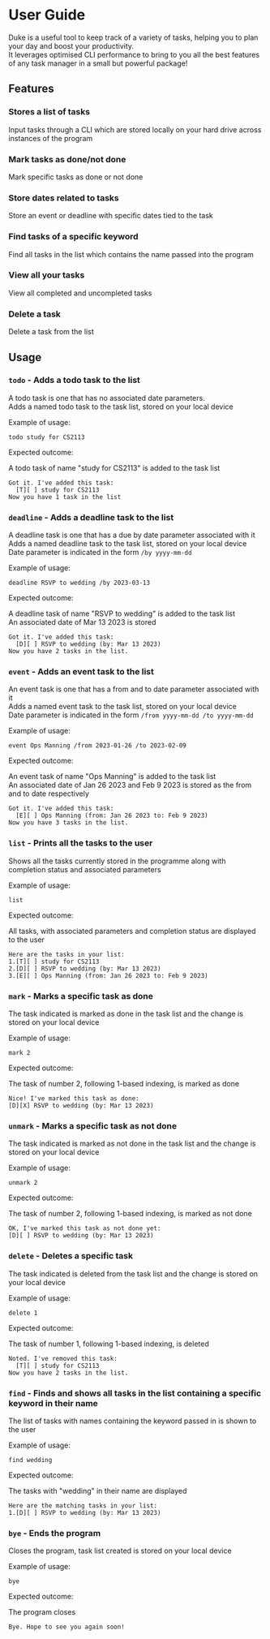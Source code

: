 # User Guide

Duke is a useful tool to keep track of a variety of tasks, helping you to plan your day and boost your productivity.  
It leverages optimised CLI performance to bring to you all the best features of any task manager in a small but powerful package!

## Features 

### Stores a list of tasks

Input tasks through a CLI which are stored locally on your hard drive across instances of the program

### Mark tasks as done/not done

Mark specific tasks as done or not done

### Store dates related to tasks

Store an event or deadline with specific dates tied to the task

### Find tasks of a specific keyword

Find all tasks in the list which contains the name passed into the program

### View all your tasks

View all completed and uncompleted tasks

### Delete a task

Delete a task from the list

## Usage

### `todo` - Adds a todo task to the list

A todo task is one that has no associated date parameters.  
Adds a named todo task to the task list, stored on your local device

Example of usage: 

`todo study for CS2113`

Expected outcome:

A todo task of name "study for CS2113" is added to the task list

```
Got it. I've added this task:
  [T][ ] study for CS2113
Now you have 1 task in the list
```

### `deadline` - Adds a deadline task to the list

A deadline task is one that has a due by date parameter associated with it  
Adds a named deadline task to the task list, stored on your local device  
Date parameter is indicated in the form `/by yyyy-mm-dd`

Example of usage: 

`deadline RSVP to wedding /by 2023-03-13`

Expected outcome:

A deadline task of name "RSVP to wedding" is added to the task list  
An associated date of Mar 13 2023 is stored

```
Got it. I've added this task:
  [D][ ] RSVP to wedding (by: Mar 13 2023)
Now you have 2 tasks in the list.
```

### `event` - Adds an event task to the list

An event task is one that has a from and to date parameter associated with it  
Adds a named event task to the task list, stored on your local device  
Date parameter is indicated in the form `/from yyyy-mm-dd /to yyyy-mm-dd`

Example of usage: 

`event Ops Manning /from 2023-01-26 /to 2023-02-09`

Expected outcome:

An event task of name "Ops Manning" is added to the task list  
An associated date of Jan 26 2023 and Feb 9 2023 is stored as the from and to date respectively

```
Got it. I've added this task:
  [E][ ] Ops Manning (from: Jan 26 2023 to: Feb 9 2023)
Now you have 3 tasks in the list.
```

### `list` - Prints all the tasks to the user

Shows all the tasks currently stored in the programme along with completion status and associated parameters

Example of usage: 

`list`

Expected outcome:

All tasks, with associated parameters and completion status are displayed to the user

```
Here are the tasks in your list:
1.[T][ ] study for CS2113
2.[D][ ] RSVP to wedding (by: Mar 13 2023)
3.[E][ ] Ops Manning (from: Jan 26 2023 to: Feb 9 2023)
```

### `mark` - Marks a specific task as done

The task indicated is marked as done in the task list and the change is stored on your local device

Example of usage: 

`mark 2`

Expected outcome:

The task of number 2, following 1-based indexing, is marked as done

```
Nice! I've marked this task as done:
[D][X] RSVP to wedding (by: Mar 13 2023)
```

### `unmark` - Marks a specific task as not done

The task indicated is marked as not done in the task list and the change is stored on your local device

Example of usage: 

`unmark 2`

Expected outcome:

The task of number 2, following 1-based indexing, is marked as not done

```
OK, I've marked this task as not done yet:
[D][ ] RSVP to wedding (by: Mar 13 2023)
```

### `delete` - Deletes a specific task

The task indicated is deleted from the task list and the change is stored on your local device

Example of usage: 

`delete 1`

Expected outcome:

The task of number 1, following 1-based indexing, is deleted

```
Noted. I've removed this task:
  [T][ ] study for CS2113
Now you have 2 tasks in the list.
```

### `find` - Finds and shows all tasks in the list containing a specific keyword in their name

The list of tasks with names containing the keyword passed in is shown to the user

Example of usage: 

`find wedding`

Expected outcome:

The tasks with "wedding" in their name are displayed

```
Here are the matching tasks in your list:
1.[D][ ] RSVP to wedding (by: Mar 13 2023)
```

### `bye` - Ends the program

Closes the program, task list created is stored on your local device

Example of usage: 

`bye`

Expected outcome:

The program closes

```
Bye. Hope to see you again soon!
```
